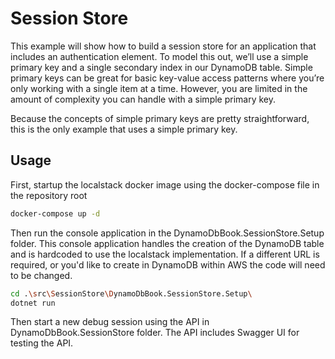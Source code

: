 # Session Store
This example will show how to build a session store for an application that includes an authentication element. To model this out, we’ll use a simple primary key and a single secondary index in our DynamoDB table. Simple primary keys can be great for basic key-value access patterns where you’re only working with a single item at a time. However, you are limited in the amount of complexity you can handle with a simple primary key.

Because the concepts of simple primary keys are pretty straightforward, this is the only example that uses a simple primary key.

## Usage

First, startup the localstack docker image using the docker-compose file in the repository root

``` bash
docker-compose up -d
```

Then run the console application in the DynamoDbBook.SessionStore.Setup folder. This console application handles the creation of the DynamoDB table and is hardcoded to use the localstack implementation. If a different URL is required, or you'd like to create in DynamoDB within AWS the code will need to be changed.

``` bash
cd .\src\SessionStore\DynamoDbBook.SessionStore.Setup\
dotnet run
```

Then start a new debug session using the API in DynamoDbBook.SessionStore folder. The API includes Swagger UI for testing the API.